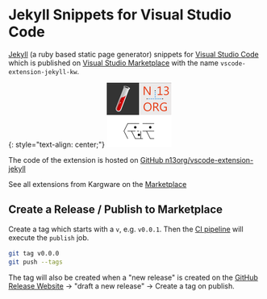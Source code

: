 # Jekyll Snippets for Visual Studio Code

[Jekyll](https://jekyllrb.com) (a ruby based static page generator) snippets for [Visual Studio Code](https://code.visualstudio.com) which is published on [Visual Studio Marketplace](https://marketplace.visualstudio.com/items?itemName=kargware.vscode-extension-jekyll-kw) with the name `vscode-extension-jekyll-kw`.

{: style="text-align: center;"}
![Image vscode-extension-jekyll-kw](images/vsce-jekyll-kw-128x128.png)

The code of the extension is hosted on [GitHub n13org/vscode-extension-jekyll](https://github.com/n13org/vscode-extension-jekyll)

See all extensions from Kargware on the [Marketplace](https://marketplace.visualstudio.com/manage/publishers/kargware)

## Create a Release / Publish to Marketplace

Create a tag which starts with a `v`, e.g. `v0.0.1`. Then the [CI pipeline](.github/workflows/ci.yml) will execute the `publish` job.

```sh
git tag v0.0.0
git push --tags
```

The tag will also be created when a "new release" is created on the [GitHub Release Website](https://github.com/n13org/vscode-extension-jekyll/releases) -> "draft a new release" -> Create a tag on publish.
